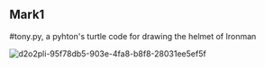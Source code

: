 ## Mark1

#tony.py,
a pyhton's turtle code for drawing the helmet of Ironman

![d2o2pli-95f78db5-903e-4fa8-b8f8-28031ee5ef5f](https://user-images.githubusercontent.com/91602270/135254644-6283a534-c220-4e1b-ac65-c439545ff6f2.jpg)
